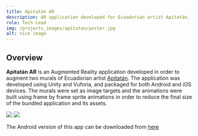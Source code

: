 ```yaml
---
title: Apitatán AR
description: AR application developed for Ecuadorian artist Apitatán.
role: Tech Lead
img: /projects_images/apitatan/poster.jpg
alt: nice image
---
```


## Overview
**Apitatán AR** is an Augmented Reality application developed in order to augment two murals of Ecuadorian artist <a href="https://www.apitatan.com">Apitatán</a>. The application was developed using Unity and Vuforia, and packaged for both Android and iOS devices. The murals were set as image targets and the animations were built using frame by frame sprite animations in order to reduce the final size of the bundled application and its assets. 

<div class="imgs">
<img src="/projects_images/apitatan/mural_1.jpg">
<img src="/projects_images/apitatan/mural_2.jpg">
</div>

The Android version of this app can be downloaded from <a target="_blank" href="/apps/Apitatan.apk">here</a>
